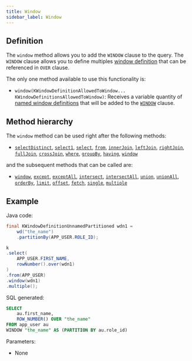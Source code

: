 ```yaml
---
title: Window
sidebar_label: Window
---
```


## Definition

The `window` method allows you to add the `WINDOW` clause to the query. The `WINDOW` clause allows you to define multiples [window definition](/docs/misc/window-definition) that can be referenced in `OVER` clause.

The only one method available to use this functionality is:

- `window(KWindowDefinitionAllowedToWindow... KWindowDefinitionsAllowedToWindow)`: Receives a variable quantity of [named window definitions](/docs/misc/window-definition) that will be added to the [`WINDOW`](/docs/select-statement/window/) clause.

## Method hierarchy

The `window` method can be used right after the following methods:

- [`selectDistinct`](/docs/select-statement/select/distinct), [`select1`](/docs/select-statement/select/select1), [`select`](/docs/select-statement/select/), [`from`](/docs/select-statement/from/), [`innerJoin`](/docs/select-statement/join/inner-join), [`leftJoin`](/docs/select-statement/join/left-join), [`rightJoin`](/docs/select-statement/join/right-join), [`fullJoin`](/docs/select-statement/join/full-join), [`crossJoin`](/docs/select-statement/join/cross-join), [`where`](/docs/select-statement/where/), [`groupBy`](/docs/select-statement/group-by/), [`having`](/docs/select-statement/having/), [`window`](/docs/select-statement/window/)

and the subsequent methods that can be called are:

- [`window`](/docs/select-statement/window/), [`except`](/docs/select-statement/combining/except), [`exceptAll`](/docs/select-statement/combining/except-all), [`intersect`](/docs/select-statement/combining/intersect), [`intersectAll`](/docs/select-statement/combining/intersect-all), [`union`](/docs/select-statement/combining/union), [`unionAll`](/docs/select-statement/combining/union-all), [`orderBy`](/docs/select-statement/order-by/), [`limit`](/docs/select-statement/limit), [`offset`](/docs/select-statement/offset), [`fetch`](/docs/select-statement/fetch/), [`single`](/docs/select-statement/select/), [`multiple`](/docs/select-statement/select/)

## Example

Java code:

```java
final KWindowDefinitionUnnamedPartitioned wdn1 =
    wd("the_name")
    .partitionBy(APP_USER.ROLE_ID);

k
.select(
    APP_USER.FIRST_NAME,
    rowNumber().over(wdn1)
)
.from(APP_USER)
.window(wdn1)
.multiple();
```

SQL generated:

```sql
SELECT
    au.first_name,
    ROW_NUMBER() OVER "the_name"
FROM app_user au
WINDOW "the_name" AS (PARTITION BY au.role_id)
```

Parameters:

- None